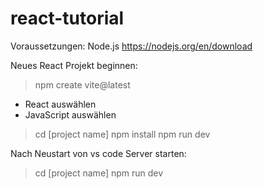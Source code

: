 # react-tutorial

Voraussetzungen:
Node.js https://nodejs.org/en/download

Neues React Projekt beginnen:
> npm create vite@latest
- React auswählen
- JavaScript auswählen
> cd [project name]
> npm install
> npm run dev

Nach Neustart von vs code Server starten:
> cd [project name]
> npm run dev
